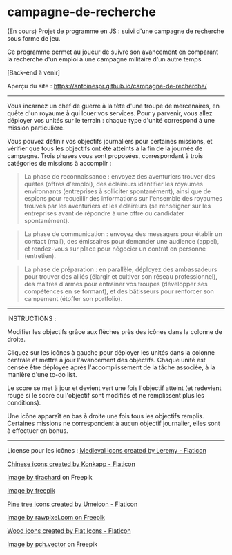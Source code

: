 # campagne-de-recherche
(En cours) Projet de programme en JS : suivi d'une campagne de recherche sous forme de jeu.

Ce programme permet au joueur de suivre son avancement en comparant la recherche d'un emploi à une campagne militaire d'un autre temps.

[Back-end à venir]

Aperçu du site : https://antoinespr.github.io/campagne-de-recherche/

---------------------------

Vous incarnez un chef de guerre à la tête d'une troupe de mercenaires, en quête d'un royaume à qui louer vos services. Pour y parvenir, vous allez déployer vos unités sur le terrain : chaque type d'unité correspond à une mission particulière. 

Vous pouvez définir vos objectifs journaliers pour certaines missions, et vérifier que tous les objectifs ont été atteints à la fin de la journée de campagne. Trois phases vous sont proposées, correspondant à trois catégories de missions à accomplir :

> La phase de reconnaissance : envoyez des aventuriers trouver des quêtes (offres d'emploi), des éclaireurs identifier les royaumes environnants (entreprises à solliciter spontanément), ainsi que de espions pour recueillir des informations sur l'ensemble des royaumes trouvés par les aventuriers et les éclaireurs (se renseigner sur les entreprises avant de répondre à une offre ou candidater spontanément).

> La phase de communication : envoyez des messagers pour établir un contact (mail), des émissaires pour demander une audience (appel), et rendez-vous sur place pour négocier un contrat en personne (entretien).

> La phase de préparation : en parallèle, déployez des ambassadeurs pour trouver des alliés (élargir et cultiver son réseau professionnel), des maîtres d'armes pour entraîner vos troupes (développer ses compétences en se formant), et des bâtisseurs pour renforcer son campement (étoffer son portfolio).

---------------------------

INSTRUCTIONS : 

Modifier les objectifs grâce aux flèches près des icônes dans la colonne de droite.

Cliquez sur les icônes à gauche pour déployer les unités dans la colonne centrale et mettre à jour l'avancement des objectifs. Chaque unité est censée être déployée après l'accomplissement de la tâche associée, à la manière d'une to-do list.

Le score se met à jour et devient vert une fois l'objectif atteint (et redevient rouge si le score ou l'objectif sont modifiés et ne remplissent plus les conditions).

Une icône apparaît en bas à droite une fois tous les objectifs remplis. Certaines missions ne correspondent à aucun objectif journalier, elles sont à effectuer en bonus.

---------------------------

License pour les icônes : 
<a href="https://www.flaticon.com/free-icons/medieval" title="medieval icons">Medieval icons created by Leremy - Flaticon</a>

<a href="https://www.flaticon.com/free-icons/chinese" title="chinese icons">Chinese icons created by Konkapp - Flaticon</a>

<a href="https://www.freepik.com/free-photo/sunshine-clouds-sky-during-morning-background-blue-white-pastel-heaven-soft-focus-lens-flare-sunlight-abstract-blurred-cyan-gradient-peaceful-nature-open-view-out-windows-beautiful-summer-spring_1284995.htm#query=sky%20background&position=0&from_view=keyword&track=ais&uuid=a6da236f-fdfe-4b67-9a33-12bb87bb7189">Image by tirachard</a> on Freepik

<a href="https://www.freepik.com/free-photo/top-view-textile_12063129.htm#fromView=search&page=1&position=23&uuid=6f8a89d5-ace3-4ec1-98b8-da282c2869c6">Image by freepik</a>

<a href="https://www.flaticon.com/free-icons/pine-tree" title="pine tree icons">Pine tree icons created by Umeicon - Flaticon</a>

<a href="https://www.freepik.com/free-photo/brown-wooden-flooring_4246371.htm#fromView=search&page=1&position=5&uuid=836aa3db-c480-4161-b861-397771ff1c34">Image by rawpixel.com on Freepik</a>

<a href="https://www.flaticon.com/free-icons/wood" title="wood icons">Wood icons created by Flat Icons - Flaticon</a>

<a href="https://www.freepik.com/free-vector/cartoon-set-wooden-signboards_7416537.htm#query=wooden%20board&position=3&from_view=keyword&track=ais&uuid=64444b34-9a16-4bfe-92fc-41ea69e150c0">Image by pch.vector</a> on Freepik

